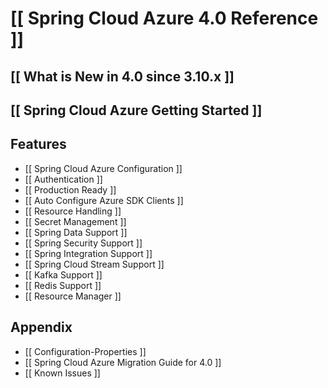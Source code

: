 # [[ Spring Cloud Azure 4.0 Reference ]]

## [[ What is New in 4.0 since 3.10.x ]]

## [[ Spring Cloud Azure Getting Started ]]

## Features
- [[ Spring Cloud Azure Configuration ]]
- [[ Authentication ]]
- [[ Production Ready ]]
- [[ Auto Configure Azure SDK Clients ]]
- [[ Resource Handling ]]
- [[ Secret Management ]]
- [[ Spring Data Support ]]
- [[ Spring Security Support ]]
- [[ Spring Integration Support ]]
- [[ Spring Cloud Stream Support ]]
- [[ Kafka Support ]]
- [[ Redis Support ]]
- [[ Resource Manager ]]

## Appendix
- [[ Configuration-Properties ]]
- [[ Spring Cloud Azure Migration Guide for 4.0 ]]
- [[ Known Issues ]]